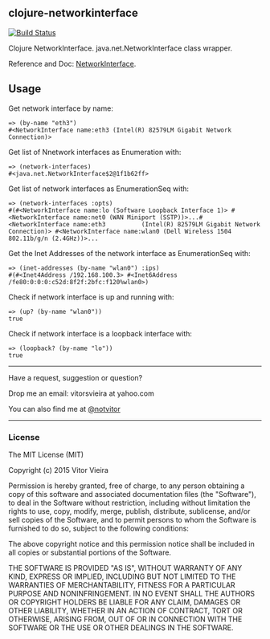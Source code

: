 clojure-networkinterface
--------------

[![Build Status](https://travis-ci.org/notvitor/clojure-networkinterface.svg?branch=master)](https://travis-ci.org/notvitor/clojure-networkinterface)

Clojure NetworkInterface. java.net.NetworkInterface class wrapper.

Reference and Doc: [NetworkInterface](https://docs.oracle.com/javase/7/docs/api/java/net/NetworkInterface.html).


## Usage

Get network interface by name:

    => (by-name "eth3")
    #<NetworkInterface name:eth3 (Intel(R) 82579LM Gigabit Network Connection)>

Get list of Nnetwork interfaces as Enumeration<NetworkInterface> with:

    => (network-interfaces)
    #<java.net.NetworkInterface$2@1f1b62ff>

Get list of network interfaces as EnumerationSeq with:

    => (network-interfaces :opts)
    #(#<NetworkInterface name:lo (Software Loopback Interface 1)> #<NetworkInterface name:net0 (WAN Miniport (SSTP))>...#<NetworkInterface name:eth3          (Intel(R) 82579LM Gigabit Network Connection)> #<NetworkInterface name:wlan0 (Dell Wireless 1504 802.11b/g/n (2.4GHz))>...

Get the Inet Addresses of the network interface as EnumerationSeq with:

    => (inet-addresses (by-name "wlan0") :ips)
    #(#<Inet4Address /192.168.100.3> #<Inet6Address /fe80:0:0:0:c52d:8f2f:2bfc:f120%wlan0>)

Check if network interface is up and running with:

    => (up? (by-name "wlan0"))
    true

Check if network interface is a loopback interface with:

    => (loopback? (by-name "lo"))
    true

---

Have a request, suggestion or question?

Drop me an email: vitorsvieira at yahoo.com

You can also find me at [@notvitor](https://twitter.com/notvitor)


---

### License

The MIT License (MIT)

Copyright (c) 2015 Vitor Vieira

Permission is hereby granted, free of charge, to any person obtaining a copy
of this software and associated documentation files (the "Software"), to deal
in the Software without restriction, including without limitation the rights
to use, copy, modify, merge, publish, distribute, sublicense, and/or sell
copies of the Software, and to permit persons to whom the Software is
furnished to do so, subject to the following conditions:

The above copyright notice and this permission notice shall be included in all
copies or substantial portions of the Software.

THE SOFTWARE IS PROVIDED "AS IS", WITHOUT WARRANTY OF ANY KIND, EXPRESS OR
IMPLIED, INCLUDING BUT NOT LIMITED TO THE WARRANTIES OF MERCHANTABILITY,
FITNESS FOR A PARTICULAR PURPOSE AND NONINFRINGEMENT. IN NO EVENT SHALL THE
AUTHORS OR COPYRIGHT HOLDERS BE LIABLE FOR ANY CLAIM, DAMAGES OR OTHER
LIABILITY, WHETHER IN AN ACTION OF CONTRACT, TORT OR OTHERWISE, ARISING FROM,
OUT OF OR IN CONNECTION WITH THE SOFTWARE OR THE USE OR OTHER DEALINGS IN THE
SOFTWARE.

